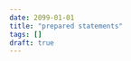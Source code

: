 ```yaml
---
date: 2099-01-01
title: "prepared statements"
tags: []
draft: true
---
```


<!--

https://www.postgresql.org/docs/current/sql-prepare.html

https://github.com/dimitri/preprepare

-->